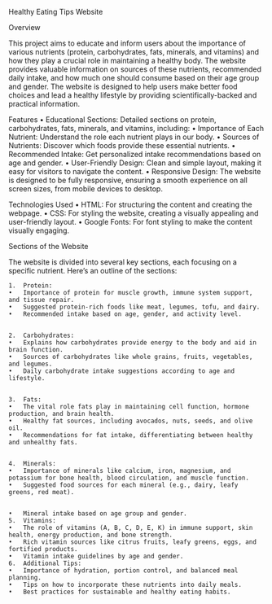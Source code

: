 Healthy Eating Tips Website

Overview

This project aims to educate and inform users about the importance of various nutrients (protein, carbohydrates, fats, minerals, and vitamins) and how they play a crucial role in maintaining a healthy body. The website provides valuable information on sources of these nutrients, recommended daily intake, and how much one should consume based on their age group and gender. The website is designed to help users make better food choices and lead a healthy lifestyle by providing scientifically-backed and practical information.

Features
	•	Educational Sections: Detailed sections on protein, carbohydrates, fats, minerals, and vitamins, including:
	•	Importance of Each Nutrient: Understand the role each nutrient plays in our body.
	•	Sources of Nutrients: Discover which foods provide these essential nutrients.
	•	Recommended Intake: Get personalized intake recommendations based on age and gender.
	•	User-Friendly Design: Clean and simple layout, making it easy for visitors to navigate the content.
	•	Responsive Design: The website is designed to be fully responsive, ensuring a smooth experience on all screen sizes, from mobile devices to desktop.



Technologies Used
	•	HTML: For structuring the content and creating the webpage.
	•	CSS: For styling the website, creating a visually appealing and user-friendly layout.
	•	Google Fonts: For font styling to make the content visually engaging.



Sections of the Website

The website is divided into several key sections, each focusing on a specific nutrient. Here’s an outline of the sections:

	1.	Protein:
	•	Importance of protein for muscle growth, immune system support, and tissue repair.
	•	Suggested protein-rich foods like meat, legumes, tofu, and dairy.
	•	Recommended intake based on age, gender, and activity level.


	2.	Carbohydrates:
	•	Explains how carbohydrates provide energy to the body and aid in brain function.
	•	Sources of carbohydrates like whole grains, fruits, vegetables, and legumes.
	•	Daily carbohydrate intake suggestions according to age and lifestyle.


	3.	Fats:
	•	The vital role fats play in maintaining cell function, hormone production, and brain health.
	•	Healthy fat sources, including avocados, nuts, seeds, and olive oil.
	•	Recommendations for fat intake, differentiating between healthy and unhealthy fats.


	4.	Minerals:
	•	Importance of minerals like calcium, iron, magnesium, and potassium for bone health, blood circulation, and muscle function.
	•	Suggested food sources for each mineral (e.g., dairy, leafy greens, red meat).


	•	Mineral intake based on age group and gender.
	5.	Vitamins:
	•	The role of vitamins (A, B, C, D, E, K) in immune support, skin health, energy production, and bone strength.
	•	Rich vitamin sources like citrus fruits, leafy greens, eggs, and fortified products.
	•	Vitamin intake guidelines by age and gender.
	6.	Additional Tips:
	•	Importance of hydration, portion control, and balanced meal planning.
	•	Tips on how to incorporate these nutrients into daily meals.
	•	Best practices for sustainable and healthy eating habits.
